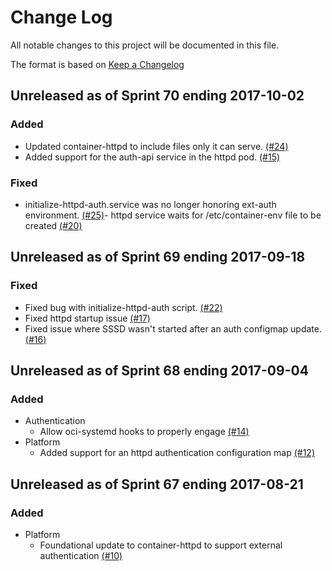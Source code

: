 # Change Log

All notable changes to this project will be documented in this file.

The format is based on [Keep a Changelog](http://keepachangelog.com/en/1.0.0/)


## Unreleased as of Sprint 70 ending 2017-10-02

### Added
- Updated container-httpd to include files only it can serve. [(#24)](https://github.com/ManageIQ/container-httpd/pull/24)
- Added support for the auth-api service in the httpd pod. [(#15)](https://github.com/ManageIQ/container-httpd/pull/15)

### Fixed
- initialize-httpd-auth.service was no longer honoring ext-auth environment. [(#25)](https://github.com/ManageIQ/container-httpd/pull/25)- httpd service waits for /etc/container-env file to be created [(#20)](https://github.com/ManageIQ/container-httpd/pull/20)

## Unreleased as of Sprint 69 ending 2017-09-18

### Fixed
- Fixed bug with initialize-httpd-auth script. [(#22)](https://github.com/ManageIQ/container-httpd/pull/22)
- Fixed httpd startup issue [(#17)](https://github.com/ManageIQ/container-httpd/pull/17)
- Fixed issue where SSSD wasn't started after an auth configmap update. [(#16)](https://github.com/ManageIQ/container-httpd/pull/16)

## Unreleased as of Sprint 68 ending 2017-09-04

### Added
- Authentication
  - Allow oci-systemd hooks to properly engage [(#14)](https://github.com/ManageIQ/container-httpd/pull/14)
- Platform
  - Added support for an httpd authentication configuration map [(#12)](https://github.com/ManageIQ/container-httpd/pull/12)

## Unreleased as of Sprint 67 ending 2017-08-21

### Added
- Platform
  - Foundational update to container-httpd to support external authentication [(#10)](https://github.com/ManageIQ/container-httpd/pull/10)
